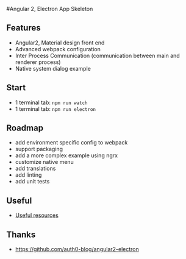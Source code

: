 #Angular 2, Electron App Skeleton

## Features
* Angular2, Material design front end
* Advanced webpack configuration
* Inter Process Communication (communication between main and renderer process)
* Native system dialog example


## Start
* 1 terminal tab: `npm run watch`
* 1 terminal tab: `npm run electron`

## Roadmap
* add environment specific config to webpack
* support packaging
* add a more complex example using ngrx
* customize native menu
* add translations
* add linting
* add unit tests

## Useful
* [Useful resources](https://github.com/sindresorhus/awesome-electron)

## Thanks
* https://github.com/auth0-blog/angular2-electron